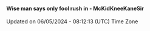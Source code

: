 #### Wise man says only fool rush in - McKidKneeKaneSir
Updated on 06/05/2024 - 08:12:13 (UTC) Time Zone
